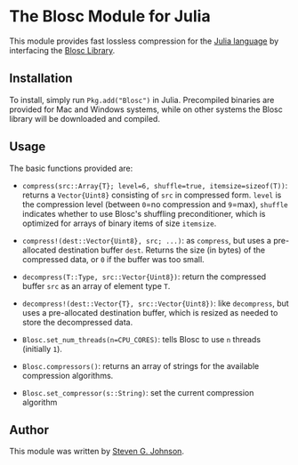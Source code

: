 # The Blosc Module for Julia

This module provides fast lossless compression for the [Julia
language](http://julialang.org/) by interfacing the [Blosc
Library](http://www.blosc.org/).

## Installation

To install, simply run `Pkg.add("Blosc")` in Julia.  Precompiled
binaries are provided for Mac and Windows systems, while on other
systems the Blosc library will be downloaded and compiled.

## Usage

The basic functions provided are:

* `compress(src::Array{T}; level=6, shuffle=true, itemsize=sizeof(T))`: returns a `Vector{Uint8}` consisting of `src` in compressed form.  `level` is the compression level (between `0`=no compression and `9`=max), `shuffle` indicates whether to use Blosc's shuffling preconditioner, which is optimized for arrays of binary items of size `itemsize`.

* `compress!(dest::Vector{Uint8}, src; ...)`: as `compress`, but uses a pre-allocated destination buffer `dest`.  Returns the size (in bytes) of the compressed data, or `0` if the buffer was too small.

* `decompress(T::Type, src::Vector{Uint8})`: return the compressed buffer `src` as an array of element type `T`.

* `decompress!(dest::Vector{T}, src::Vector{Uint8})`: like `decompress`, but uses a pre-allocated destination buffer, which is resized as needed to store the decompressed data.

* `Blosc.set_num_threads(n=CPU_CORES)`: tells Blosc to use `n` threads (initially `1`).

* `Blosc.compressors()`: returns an array of strings for the available compression algorithms.

* `Blosc.set_compressor(s::String)`: set the current compression algorithm

## Author

This module was written by [Steven G. Johnson](http://math.mit.edu/~stevenj/).
